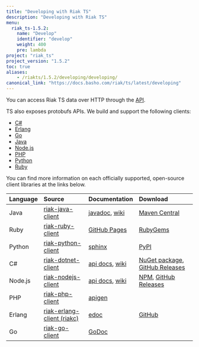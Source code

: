 ```yaml
---
title: "Developing with Riak TS"
description: "Developing with Riak TS"
menu:
  riak_ts-1.5.2:
    name: "Develop"
    identifier: "develop"
    weight: 400
    pre: lambda
project: "riak_ts"
project_version: "1.5.2"
toc: true
aliases:
    - /riakts/1.5.2/developing/developing/
canonical_link: "https://docs.basho.com/riak/ts/latest/developing"
---
```



[erlang]: /riak/ts/1.5.2/developing/erlang
[go]: /riak/ts/1.5.2/developing/golang
[http]: /riak/ts/1.5.2/developing/http
[java]: /riak/ts/1.5.2/developing/java
[ruby]: /riak/ts/1.5.2/developing/ruby
[python]: /riak/ts/1.5.2/developing/python
[csharp]: /riak/ts/1.5.2/developing/csharp
[nodejs]: /riak/ts/1.5.2/developing/nodejs
[erlang]: /riak/ts/1.5.2/developing/erlang
[php]: /riak/ts/1.5.2/developing/php


You can access Riak TS data over HTTP through the [API][http].

TS also exposes protobufs APIs. We build and support the following clients:

* [C#][csharp]
* [Erlang][erlang]
* [Go][go]
* [Java][java]
* [Node.js][nodejs]
* [PHP][php]
* [Python][python]
* [Ruby][ruby]

You can find more information on each officially supported, open-source client libraries at the links below.

Language | Source | Documentation | Download
:--------|:-------|:--------------|:--------
Java | [riak-java-client](https://github.com/basho/riak-java-client) | [javadoc](http://basho.github.com/riak-java-client), [wiki](https://github.com/basho/riak-java-client/wiki) | [Maven Central](http://search.maven.org/?#search%7Cgav%7C1%7Cg%3A%22com.basho.riak%22%20AND%20a%3A%22riak-client%22) |
Ruby | [riak-ruby-client](https://github.com/basho/riak-ruby-client) | [GitHub Pages](http://basho.github.io/riak-ruby-client/) | [RubyGems](https://rubygems.org/gems/riak-client)
Python | [riak-python-client](https://github.com/basho/riak-python-client) | [sphinx](http://basho.github.com/riak-python-client) | [PyPI](http://pypi.python.org/pypi?:action=display&name=riak#downloads)
C# | [riak-dotnet-client](https://github.com/basho/riak-dotnet-client) | [api docs](http://basho.github.io/riak-dotnet-client-api/), [wiki](https://github.com/basho/riak-dotnet-client/wiki) | [NuGet package](http://www.nuget.org/List/Packages/RiakClient), [GitHub Releases](https://github.com/basho/riak-dotnet-client/releases)
Node.js | [riak-nodejs-client](https://github.com/basho/riak-nodejs-client) | [api docs](http://basho.github.com/riak-nodejs-client/), [wiki](https://github.com/basho/riak-nodejs-client/wiki) | [NPM](https://www.npmjs.com/package/basho-riak-client), [GitHub Releases](https://github.com/basho/riak-nodejs-client/releases)
PHP | [riak-php-client](https://github.com/basho/riak-php-client) | [apigen](http://basho.github.io/riak-php-client)
Erlang | [riak-erlang-client (riakc)](https://github.com/basho/riak-erlang-client) | [edoc](http://basho.github.com/riak-erlang-client/) | [GitHub](https://github.com/basho/riak-erlang-client)
Go | [riak-go-client](https://github.com/basho/riak-go-client) | [GoDoc](https://godoc.org/github.com/basho/riak-go-client) | 
